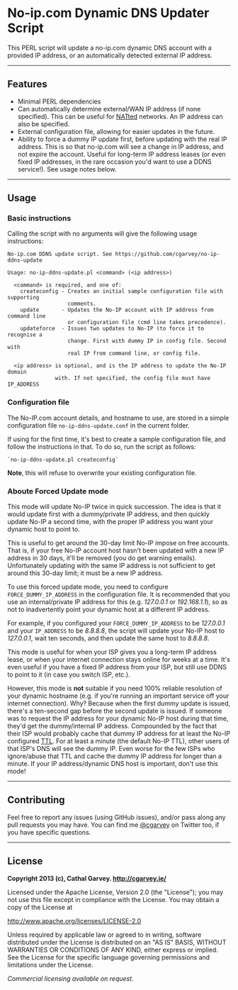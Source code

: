 No-ip.com Dynamic DNS Updater Script
====================================
This PERL script will update a no-ip.com dynamic DNS account with a provided IP address, or an automatically detected external IP address.

- - -

Features
--------
* Minimal PERL dependencies
* Can automatically determine external/WAN IP address (if none specified). This can be useful for [NATted](https://en.wikipedia.org/wiki/Network_address_translation) networks. An IP address can also be specified.
* External configuration file, allowing for easier updates in the future.
* Ability to force a dummy IP update first, before updating with the real IP address. This is so that no-ip.com will see a change in IP address, and not expire the account. Useful for long-term IP address leases (or even fixed IP addresses, in the rare occasion you'd want to use a DDNS service!). See usage notes below.

- - -

Usage
-----
### Basic instructions
Calling the script with no arguments will give the following usage instructions:

	No-ip.com DDNS update script. See https://github.com/cgarvey/no-ip-ddns-update
	
	Usage: no-ip-ddns-update.pl <command> (<ip address>)
	
	  <command> is required, and one of:
	    createconfig - Creates an initial sample configuration file with supporting
	                   comments.
	    update       - Updates the No-IP account with IP address from command line
	                   or configuration file (cmd line takes precedence).
	    updateforce  - Issues two updates to No-IP (to force it to recognise a
	                   change. First with dummy IP in config file. Second with
	                   real IP from command line, or config file.
	
	  <ip address> is optional, and is the IP address to update the No-IP domain
	               with. If not specified, the config file must have IP_ADDRESS

### Configuration file
The No-IP.com account details, and hostname to use, are stored in a simple configuration file `no-ip-ddns-update.conf` in the current folder.

If using for the first time, it's best to create a sample configuration file, and follow the instructions in that. To do so, run the script as follows:

	`no-ip-ddns-update.pl createconfig`

**Note**, this will refuse to overwrite your existing configuration file.


### Aboute Forced Update mode
This mode will update No-IP twice in quick succession. The idea is that it would update first with a dummy/private IP address, and then quickly update No-IP a second time, with the proper IP address you want your dynamic host to point to.

This is useful to get around the 30-day limit No-IP impose on free accounts. That is, if your free No-IP account host hasn't been updated with a new IP address in 30 days, it'll be removed (you do get warning emails). Unfortunately updating with the same IP address is not sufficient to get around this 30-day limit; it must be a new IP address.

To use this forced update mode, you need to configure `FORCE_DUMMY_IP_ADDRESS` in the configuration file. It is recommended that you use an internal/private IP address for this (e.g. *127.0.0.1* or *192.168.1.1*), so as not to inadvertently point your dynamic host at a different IP address.

For example, if you configured your `FORCE_DUMMY_IP_ADDRESS` to be *127.0.0.1* and your `IP_ADDRESS` to be *8.8.8.8*, the script will update your No-IP host to *127.0.0.1*, wait ten seconds, and then update the same host to *8.8.8.8*.

This mode is useful for when your ISP gives you a long-term IP address lease, or when your internet connection stays online for weeks at a time. It's even useful if you have a fixed IP address from your ISP, but still use DDNS to point to it (in case you switch ISP, etc.).

However, this mode is **not** suitable if you need 100% reliable resolution of your dynamic hostname (e.g. if you're running an important service off your internet connection). Why? Because when the first dummy update is issued, there's a ten-second gap before the second update is issued. If someone was to request the IP address for your dynamic No-IP host during that time, they'd get the dummy/internal IP address. Compounded by the fact that their ISP would probably cache that dummy IP address for at least the No-IP configured [TTL](https://en.wikipedia.org/wiki/Time_to_live). For at least a minute (the default No-IP TTL), other users of that ISP's DNS will see the dummy IP. Even worse for the few ISPs who ignore/abuse that TTL and cache the dummy IP address for longer than a minute. If your IP address/dynamic DNS host is important, don't use this mode!

- - -

Contributing
------------
Feel free to report any issues (using GitHub issues), and/or pass along any pull requests you may have. You can find me [@cgarvey](http://twitter.com/cgarvey) on Twitter too, if you have specific questions.

- - -

License
-------
**Copyright 2013 (c), Cathal Garvey. http://cgarvey.ie/**

Licensed under the Apache License, Version 2.0 (the "License"); you may not use this file except in compliance with the License. You may obtain a copy of the License at

http://www.apache.org/licenses/LICENSE-2.0

Unless required by applicable law or agreed to in writing, software distributed under the License is distributed on an "AS IS" BASIS, WITHOUT WARRANTIES OR CONDITIONS OF ANY KIND, either express or implied. See the License for the specific language governing permissions and limitations under the License.

*Commercial licensing available on request.*

